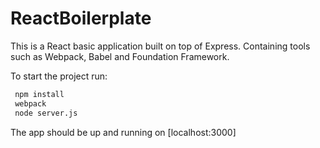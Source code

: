 # ReactBoilerplate

This is a React basic application built on top of Express. Containing tools such as Webpack, Babel and Foundation Framework.

To start the project run:

```sh
 npm install
 webpack
 node server.js
```
The app should be up and running on [localhost:3000]
